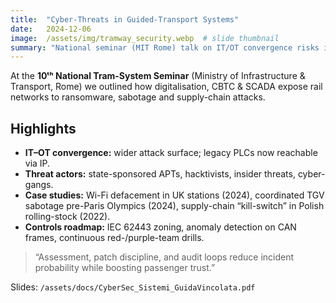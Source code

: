 ```yaml
---
title:  "Cyber-Threats in Guided-Transport Systems"
date:   2024-12-06
image:  /assets/img/tramway_security.webp  # slide thumbnail
summary: "National seminar (MIT Rome) talk on IT/OT convergence risks in tram & metro networks."
---
```


At the **10ᵗʰ National Tram-System Seminar** (Ministry of Infrastructure & Transport, Rome) we outlined how digitalisation, CBTC & SCADA expose rail networks to ransomware, sabotage and supply-chain attacks.  

## Highlights  

* **IT–OT convergence:** wider attack surface; legacy PLCs now reachable via IP.  
* **Threat actors:** state-sponsored APTs, hacktivists, insider threats, cyber-gangs.  
* **Case studies:** Wi-Fi defacement in UK stations (2024), coordinated TGV sabotage pre-Paris Olympics (2024), supply-chain “kill-switch” in Polish rolling-stock (2022).  
* **Controls roadmap:** IEC 62443 zoning, anomaly detection on CAN frames, continuous red-/purple-team drills.

> “Assessment, patch discipline, and audit loops reduce incident probability while boosting passenger trust.”

Slides: `/assets/docs/CyberSec_Sistemi_GuidaVincolata.pdf`
